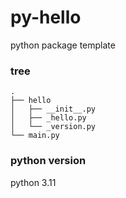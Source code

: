 # py-hello
python package template

### tree
```
.
├── hello
│   ├── __init__.py
│   ├── _hello.py
│   └── _version.py
└── main.py
```

### python version
python 3.11
